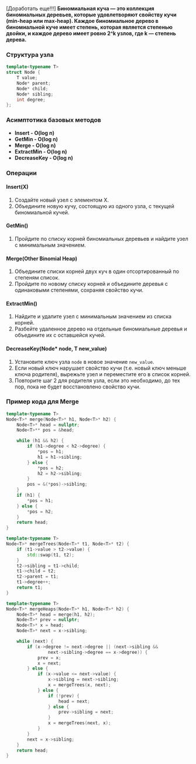 [Доработать еще!!!]
**Биномиальная куча — это коллекция биномиальных деревьев, которые удовлетворяют свойству кучи (min-heap или max-heap). Каждое биномиальное дерево в биномиальной куче имеет степень, которая является степенью двойки, и каждое дерево имеет ровно 2^k узлов, где k — степень дерева.**

### Структура узла

```c++
template<typename T>
struct Node {
    T value;
    Node* parent;
    Node* child;
    Node* sibling;
    int degree;
};
```

### Асимптотика базовых методов

- **Insert - O(log n)**
- **GetMin - O(log n)**
- **Merge - O(log n)**
- **ExtractMin - O(log n)**
- **DecreaseKey - O(log n)**

### Операции

#### Insert(X)

1. Создайте новый узел с элементом X.
2. Объедините новую кучу, состоящую из одного узла, с текущей биномиальной кучей.

#### GetMin()

1. Пройдите по списку корней биномиальных деревьев и найдите узел с минимальным значением.

#### Merge(Other Binomial Heap)

1. Объедините списки корней двух куч в один отсортированный по степеням список.
2. Пройдите по новому списку корней и объедините деревья с одинаковыми степенями, сохраняя свойство кучи.

#### ExtractMin()

1. Найдите и удалите узел с минимальным значением из списка корней.
2. Разбейте удаленное дерево на отдельные биномиальные деревья и объедините их с оставшейся кучей.

#### DecreaseKey(Node* node, T new_value)

1. Установите ключ узла `node` в новое значение `new_value`.
2. Если новый ключ нарушает свойство кучи (т.е. новый ключ меньше ключа родителя), вырежьте узел и переместите его в список корней.
3. Повторите шаг 2 для родителя узла, если это необходимо, до тех пор, пока не будет восстановлено свойство кучи.

### Пример кода для Merge

```c++
template<typename T>
Node<T>* merge(Node<T>* h1, Node<T>* h2) {
    Node<T>* head = nullptr;
    Node<T>** pos = &head;

    while (h1 && h2) {
        if (h1->degree < h2->degree) {
            *pos = h1;
            h1 = h1->sibling;
        } else {
            *pos = h2;
            h2 = h2->sibling;
        }
        pos = &(*pos)->sibling;
    }
    if (h1) {
        *pos = h1;
    } else {
        *pos = h2;
    }
    return head;
}

template<typename T>
Node<T>* mergeTrees(Node<T>* t1, Node<T>* t2) {
    if (t1->value > t2->value) {
        std::swap(t1, t2);
    }
    t2->sibling = t1->child;
    t1->child = t2;
    t2->parent = t1;
    t1->degree++;
    return t1;
}

template<typename T>
Node<T>* mergeHeaps(Node<T>* h1, Node<T>* h2) {
    Node<T>* head = merge(h1, h2);
    Node<T>* prev = nullptr;
    Node<T>* x = head;
    Node<T>* next = x->sibling;

    while (next) {
        if (x->degree != next->degree || (next->sibling && 
		        next->sibling->degree == x->degree)) {
            prev = x;
            x = next;
        } else {
            if (x->value <= next->value) {
                x->sibling = next->sibling;
                x = mergeTrees(x, next);
            } else {
                if (!prev) {
                    head = next;
                } else {
                    prev->sibling = next;
                }
                x = mergeTrees(next, x);
            }
        }
        next = x->sibling;
    }
    return head;
}
```
